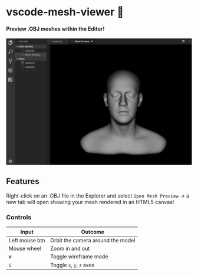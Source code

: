 # vscode-mesh-viewer 🔺

#### Preview .OBJ meshes within the Editor!

![Demo](docs/demo.png)

## Features

Right-click on an .OBJ file in the Explorer and select `Open Mesh Preview` -> a new tab will open showing your mesh rendered in an HTML5 canvas!

### Controls

Input          | Outcome
---------------|----------------------------------------------
Left mouse btn | Orbit the camera around the model
Mouse wheel    | Zoom in and out
`W`            | Toggle wireframe mode
`G`            | Toggle `x`, `y`, `z` axes

